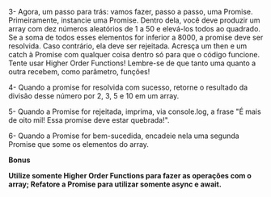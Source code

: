 3- Agora, um passo para trás: vamos fazer, passo a passo, uma Promise. Primeiramente, instancie uma Promise. Dentro dela, você deve produzir um array com dez números aleatórios de 1 a 50 e elevá-los todos ao quadrado. Se a soma de todos esses elementos for inferior a 8000, a promise deve ser resolvida. Caso contrário, ela deve ser rejeitada. Acresça um then e um catch à Promise com qualquer coisa dentro só para que o código funcione.
Tente usar Higher Order Functions! Lembre-se de que tanto uma quanto a outra recebem, como parâmetro, funções!

4- Quando a promise for resolvida com sucesso, retorne o resultado da divisão desse número por 2, 3, 5 e 10 em um array.

5- Quando a Promise for rejeitada, imprima, via console.log, a frase "É mais de oito mil! Essa promise deve estar quebrada!".

6- Quando a Promise for bem-sucedida, encadeie nela uma segunda Promise que some os elementos do array.


<strong>Bonus<strong>

Utilize somente Higher Order Functions para fazer as operações com o array;
Refatore a Promise para utilizar somente async e await.

